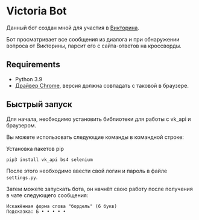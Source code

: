 # Victoria Bot

Данный бот создан мной для участия в <a href="https://vk.com/botvik" target="_blank">Викторина</a>.

Бот просматривает все сообщения из диалога и при обнаружении вопроса от Викторины, парсит его с сайта-ответов на кроссворды.

## Requirements

- Python 3.9
- <a href="https://chromedriver.chromium.org/">Драйвер Chrome</a>, версия должна совпадать с таковой в браузере.

## Быстрый запуск

Для начала, необходимо установить библиотеки для работы с vk_api и браузером.

Вы можете использовать следующие команды в командной строке:

Установка пакетов pip
```bash
pip3 install vk_api bs4 selenium
```
После этого необходимо ввести свой логин и пароль в файле `settings.py`.

Затем можете запускать бота, он начнёт свою работу после получения в чате следующего сообщения:
```text
Искажённая форма слова "бордель" (6 букв)
Подсказка: Б • • • • •
```
